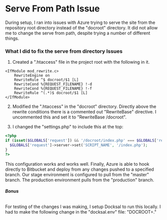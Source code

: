 # Serve From Path Issue
During setup, I ran into issues with Azure trying to serve the site from the repository root directory instead of the "docroot" directory. It did not allow me to change the serve from path, despite trying a number of different things.


### **What I did to fix the serve from directory Issues**

1. Created a ".htaccess" file in the project root with the following in it.

```apacheconfig
<IfModule mod_rewrite.c>
    RewriteEngine on
    RewriteRule ^$ docroot/$1 [L]
    RewriteCond %{REQUEST_FILENAME} !-d
    RewriteCond %{REQUEST_FILENAME} !-f
    RewriteRule ^(.*)$ docroot/$1 [L]
</IfModule>
```

2. Modified the ".htaccess" in the "docroot" directory. Directly above the rewrite conditions there is a commented out "RewriteBase" directive. I uncommented this and set it to "RewriteBase /docroot".

3. I changed the "settings.php" to include this at the top:

```php
<?php
if (isset($GLOBALS['request']) && '/docroot/index.php' === $GLOBALS['request']->server->get('SCRIPT_NAME')) {
  $GLOBALS['request']->server->set('SCRIPT_NAME', '/index.php');
}
?>
```

This configuration works and works well. Finally, Azure is able to hook directly to Bitbucket and deploy from any changes pushed to a specified branch. Our stage environment is configured to pull from the "master" branch. The production environment pulls from the "production" branch.


###### **Bonus**

For testing of the changes I was making, I setup Docksal to run this locally. I had to make the following change in the "docksal.env" file: "DOCROOT=."
